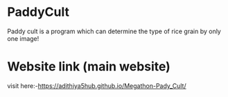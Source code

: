 # PaddyCult
Paddy cult is a program which can determine the type of rice grain by only one image!

# Website link (main website)
visit here:-https://adithiya5hub.github.io/Megathon-Pady_Cult/
